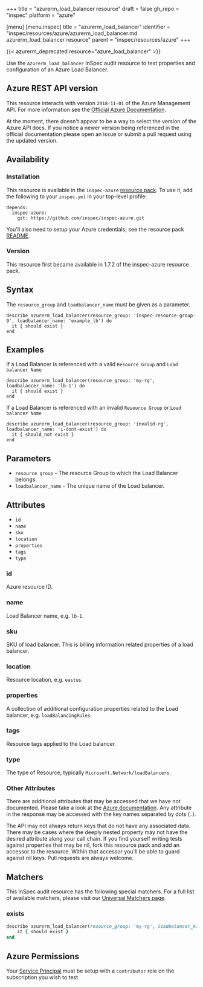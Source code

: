 +++
title = "azurerm_load_balancer resource"
draft = false
gh_repo = "inspec"
platform = "azure"

[menu]
  [menu.inspec]
    title = "azurerm_load_balancer"
    identifier = "inspec/resources/azure/azurerm_load_balancer.md azurerm_load_balancer resource"
    parent = "inspec/resources/azure"
+++

{{< azurerm_deprecated resource="azure_load_balancer" >}}

Use the `azurerm_load_balancer` InSpec audit resource to test properties and configuration of
an Azure Load Balancer.

## Azure REST API version

This resource interacts with version `2018-11-01` of the Azure Management API.
For more information see the [Official Azure Documentation](https://docs.microsoft.com/en-us/rest/api/load-balancer/loadbalancers/get).

At the moment, there doesn't appear to be a way to select the version of the
Azure API docs. If you notice a newer version being referenced in the official
documentation please open an issue or submit a pull request using the updated
version.

## Availability

### Installation

This resource is available in the `inspec-azure` [resource
pack](/inspec/glossary/#resource-pack). To use it, add the
following to your `inspec.yml` in your top-level profile:

    depends:
      inspec-azure:
        git: https://github.com/inspec/inspec-azure.git

You'll also need to setup your Azure credentials; see the resource pack
[README](https://github.com/inspec/inspec-azure#inspec-for-azure).

### Version

This resource first became available in 1.7.2 of the inspec-azure resource pack.

## Syntax

The `resource_group` and `loadbalancer_name` must be given as a parameter.

    describe azurerm_load_balancer(resource_group: 'inspec-resource-group-9', loadbalancer_name: 'example_lb') do
      it { should exist }
    end

## Examples

If a Load Balancer is referenced with a valid `Resource Group` and `Load balancer Name`

    describe azurerm_load_balancer(resource_group: 'my-rg', loadbalancer_name: 'lb-1') do
      it { should exist }
    end

If a Load Balancer is referenced with an invalid `Resource Group` or `Load balancer Name`

    describe azurerm_load_balancer(resource_group: 'invalid-rg', loadbalancer_name: 'i-dont-exist') do
      it { should_not exist }
    end

## Parameters

- `resource_group` - The resource Group to which the Load Balancer belongs.
- `loadbalancer_name` - The unique name of the Load balancer.

## Attributes

- `id`
- `name`
- `sku`
- `location`
- `properties`
- `tags`
- `type`

### id

Azure resource ID.

### name

Load Balancer name, e.g. `lb-1`.

### sku

SKU of load balancer. This is billing information related properties of a load balancer.

### location

Resource location, e.g. `eastus`.

### properties

A collection of additional configuration properties related to the Load balancer, e.g. `loadBalancingRules`.

### tags

Resource tags applied to the Load balancer.

### type

The type of Resource, typically `Microsoft.Network/loadBalancers`.

### Other Attributes

There are additional attributes that may be accessed that we have not
documented. Please take a look at the [Azure documentation](#azure-rest-api-version).
Any attribute in the response may be accessed with the key names separated by
dots (`.`).

The API may not always return keys that do not have any associated data. There
may be cases where the deeply nested property may not have the desired
attribute along your call chain. If you find yourself writing tests against
properties that may be nil, fork this resource pack and add an accessor to the
resource. Within that accessor you'll be able to guard against nil keys. Pull
requests are always welcome.

## Matchers

This InSpec audit resource has the following special matchers. For a full list of
available matchers, please visit our [Universal Matchers
page](/inspec/matchers/).

### exists

```ruby
describe azurerm_load_balancer(resource_group: 'my-rg', loadbalancer_name: 'lb-1') do
    it { should exist }
end
```

## Azure Permissions

Your [Service
Principal](https://docs.microsoft.com/en-us/azure/azure-resource-manager/resource-group-create-service-principal-portal)
must be setup with a `contributor` role on the subscription you wish to test.
